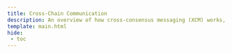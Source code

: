 ```yaml
---
title: Cross-Chain Communication
description: An overview of how cross-consensus messaging (XCM) works, and how developers can leverage polkadot/kusama XCM to transfer assets to and from Moonbeam.
template: main.html
hide: 
 - toc
---
```


<h1 class='subsection-title'></h1>
<div class='subsection-wrapper'></div>